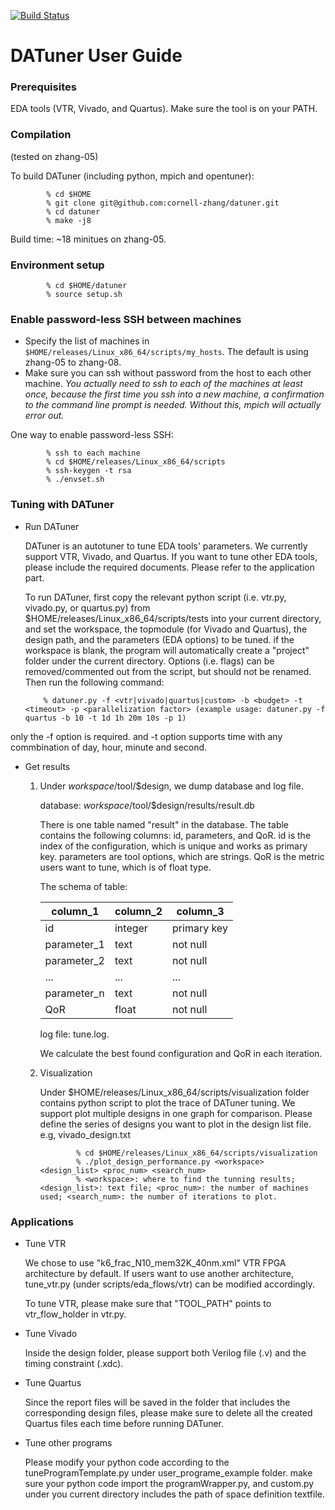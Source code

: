 [![Build Status](https://travis-ci.com/cornell-zhang/datuner.svg?token=KrcYXzoSR4bbR5JiDUuz&branch=master)](https://travis-ci.com/cornell-zhang/datuner)

# DATuner User Guide

### Prerequisites

EDA tools (VTR, Vivado, and Quartus).
Make sure the tool is on your PATH.

### Compilation
(tested on zhang-05)

To build DATuner (including python, mpich and opentuner):

            % cd $HOME
            % git clone git@github.com:cornell-zhang/datuner.git
            % cd datuner
            % make -j8
            
Build time: ~18 minitues on zhang-05.
    
### Environment setup

            % cd $HOME/datuner
            % source setup.sh
       
### Enable password-less SSH between machines

 * Specify the list of machines in `$HOME/releases/Linux_x86_64/scripts/my_hosts`. The default is using zhang-05 to zhang-08.
 * Make sure you can ssh without password from the host to each other machine. *You actually need to ssh to each of the machines at least once, because the first time you ssh into a new machine, a confirmation to the command line prompt is needed. Without this, mpich will actually error out.*
  
One way to enable password-less SSH:
            
            % ssh to each machine
            % cd $HOME/releases/Linux_x86_64/scripts
            % ssh-keygen -t rsa
            % ./envset.sh

###  Tuning with DATuner

  * Run DATuner
  
    DATuner is an autotuner to tune EDA tools' parameters. We currently support VTR, Vivado, and Quartus. If you want to tune other EDA tools, please include the required documents. Please refer to the application part.
    
    To run DATuner, first copy the relevant python script (i.e. vtr.py, vivado.py, or quartus.py) from $HOME/releases/Linux_x86_64/scripts/tests into your current directory, and set the workspace, the topmodule (for Vivado and Quartus), the design path, and the parameters (EDA options) to be tuned. if the workspace is blank, the program will automatically create a "project" folder under the current directory. Options (i.e. flags) can be removed/commented out from the script, but should not be renamed. Then run the following command:
  
            % datuner.py -f <vtr|vivado|quartus|custom> -b <budget> -t <timeout> -p <parallelization factor> (example usage: datuner.py -f quartus -b 10 -t 1d 1h 20m 10s -p 1)
  only the -f option is required. and -t option supports time with any commbination of day, hour, minute and second. 

  * Get results
  
      1) Under $workspace/$tool/$design, we dump database and log file.
      
         database: $workspace/$tool/$design/results/result.db 
      
         There is one table named "result" in the database. The table contains the following columns: id, parameters, and QoR. id is the index of the configuration, which is unique and works as primary key. parameters are tool options, which are strings. QoR is the metric users want to tune, which is of float type.
      
         The schema of table:
      
         |column_1|column_2|column_3|
         |----|----|----|
         |id|integer|primary key|
         |parameter_1|text|not null|
         |parameter_2|text|not null|
         |...|...|...|
         |parameter_n|text|not null|
         |QoR|float|not null|
      
         log file: tune.log. 
      
         We calculate the best found configuration and QoR in each iteration.
      
      2) Visualization
  
         Under $HOME/releases/Linux_x86_64/scripts/visualization folder contains python script to plot the trace of DATuner tuning. We support plot multiple designs in one graph for comparison. Please define the series of designs you want to plot in the design list file. e.g, vivado_design.txt
     
                     % cd $HOME/releases/Linux_x86_64/scripts/visualization
                     % ./plot_design_performance.py <workspace> <design_list> <proc_num> <search_num> 
                     % <workspace>: where to find the tunning results; <design_list>: text file; <proc_num>: the number of machines used; <search_num>: the number of iterations to plot.
            
            

###  Applications

   * Tune VTR

     We chose to use "k6_frac_N10_mem32K_40nm.xml" VTR FPGA architecture by default. If users want to use another architecture, tune_vtr.py (under scripts/eda_flows/vtr) can be modified accordingly.

     To tune VTR, please make sure that "TOOL_PATH" points to vtr_flow_holder in vtr.py.
   
   * Tune Vivado

     Inside the design folder, please support both Verilog file (.v) and the timing constraint (.xdc).

   * Tune Quartus
   
     Since the report files will be saved in the folder that includes the corresponding design files, please make sure to delete all the created Quartus files each time before running DATuner.

   * Tune other programs
     
     Please modify your python code according to the tuneProgramTemplate.py under user_programe_example folder. make sure your python code import the programWrapper.py, and custom.py under you current directory includes the path of space definition textfile.

